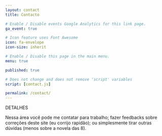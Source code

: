 ```yaml
---
layout: contact
title: Contacto

# Enable / Disable events Google Analytics for this link page.
ga_event: true

# Icon feature uses Font Awesome
icon: fa-envelope
icon-size: inherit

# Enable / Disable this page in the main menu.
menu: true

published: true

# Does not change and does not remove 'script' variables
script: [contact.js]

permalink: /contact/
---
```


DETALHES   

Nessa área você pode me contatar para trabalho; fazer feedbacks sobre correções deste site (eu corrijo rapidão); ou simplesmente tirar outras dúvidas (menos sobre a novela das 8).
